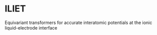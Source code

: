 # ILIET
Equivariant transformers for accurate interatomic potentials at the ionic liquid-electrode interface
